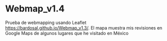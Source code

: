 # Webmap_v1.4
 Prueba de webmapping usando Leaflet https://bardosal.github.io/Webmap_v1.3/.  El mapa muestra mis revisiones en Google Maps de algunos lugares que he visitado en México
